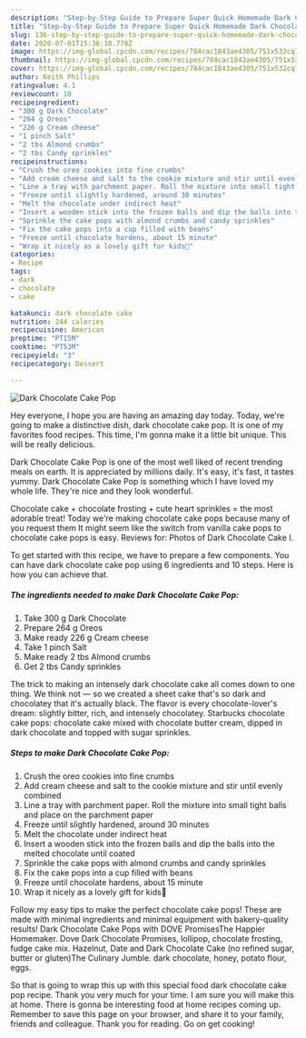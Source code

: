 ```yaml
---
description: "Step-by-Step Guide to Prepare Super Quick Homemade Dark Chocolate Cake Pop"
title: "Step-by-Step Guide to Prepare Super Quick Homemade Dark Chocolate Cake Pop"
slug: 136-step-by-step-guide-to-prepare-super-quick-homemade-dark-chocolate-cake-pop
date: 2020-07-01T15:36:18.778Z
image: https://img-global.cpcdn.com/recipes/784cac1843ae4305/751x532cq70/dark-chocolate-cake-pop-recipe-main-photo.jpg
thumbnail: https://img-global.cpcdn.com/recipes/784cac1843ae4305/751x532cq70/dark-chocolate-cake-pop-recipe-main-photo.jpg
cover: https://img-global.cpcdn.com/recipes/784cac1843ae4305/751x532cq70/dark-chocolate-cake-pop-recipe-main-photo.jpg
author: Keith Phillips
ratingvalue: 4.1
reviewcount: 10
recipeingredient:
- "300 g Dark Chocolate"
- "264 g Oreos"
- "226 g Cream cheese"
- "1 pinch Salt"
- "2 tbs Almond crumbs"
- "2 tbs Candy sprinkles"
recipeinstructions:
- "Crush the oreo cookies into fine crumbs"
- "Add cream cheese and salt to the cookie mixture and stir until evenly combined"
- "Line a tray with parchment paper. Roll the mixture into small tight balls and place on the parchment paper"
- "Freeze until slightly hardened, around 30 minutes"
- "Melt the chocolate under indirect heat"
- "Insert a wooden stick into the frozen balls and dip the balls into the melted chocolate until coated"
- "Sprinkle the cake pops with almond crumbs and candy sprinkles"
- "Fix the cake pops into a cup filled with beans"
- "Freeze until chocolate hardens, about 15 minute"
- "Wrap it nicely as a lovely gift for kids🎈"
categories:
- Recipe
tags:
- dark
- chocolate
- cake

katakunci: dark chocolate cake 
nutrition: 244 calories
recipecuisine: American
preptime: "PT15M"
cooktime: "PT53M"
recipeyield: "3"
recipecategory: Dessert

---
```



![Dark Chocolate Cake Pop](https://img-global.cpcdn.com/recipes/784cac1843ae4305/751x532cq70/dark-chocolate-cake-pop-recipe-main-photo.jpg)

Hey everyone, I hope you are having an amazing day today. Today, we're going to make a distinctive dish, dark chocolate cake pop. It is one of my favorites food recipes. This time, I'm gonna make it a little bit unique. This will be really delicious.

Dark Chocolate Cake Pop is one of the most well liked of recent trending meals on earth. It is appreciated by millions daily. It's easy, it's fast, it tastes yummy. Dark Chocolate Cake Pop is something which I have loved my whole life. They're nice and they look wonderful.

Chocolate cake + chocolate frosting + cute heart sprinkles = the most adorable treat! Today we&#39;re making chocolate cake pops because many of you request them It might seem like the switch from vanilla cake pops to chocolate cake pops is easy. Reviews for: Photos of Dark Chocolate Cake I.


To get started with this recipe, we have to prepare a few components. You can have dark chocolate cake pop using 6 ingredients and 10 steps. Here is how you can achieve that.

<!--inarticleads1-->

##### The ingredients needed to make Dark Chocolate Cake Pop:

1. Take 300 g Dark Chocolate
1. Prepare 264 g Oreos
1. Make ready 226 g Cream cheese
1. Take 1 pinch Salt
1. Make ready 2 tbs Almond crumbs
1. Get 2 tbs Candy sprinkles


The trick to making an intensely dark chocolate cake all comes down to one thing. We think not — so we created a sheet cake that&#39;s so dark and chocolatey that it&#39;s actually black. The flavor is every chocolate-lover&#39;s dream: slightly bitter, rich, and intensely chocolatey. Starbucks chocolate cake pops: chocolate cake mixed with chocolate butter cream, dipped in dark chocolate and topped with sugar sprinkles. 

<!--inarticleads2-->

##### Steps to make Dark Chocolate Cake Pop:

1. Crush the oreo cookies into fine crumbs
1. Add cream cheese and salt to the cookie mixture and stir until evenly combined
1. Line a tray with parchment paper. Roll the mixture into small tight balls and place on the parchment paper
1. Freeze until slightly hardened, around 30 minutes
1. Melt the chocolate under indirect heat
1. Insert a wooden stick into the frozen balls and dip the balls into the melted chocolate until coated
1. Sprinkle the cake pops with almond crumbs and candy sprinkles
1. Fix the cake pops into a cup filled with beans
1. Freeze until chocolate hardens, about 15 minute
1. Wrap it nicely as a lovely gift for kids🎈


Follow my easy tips to make the perfect chocolate cake pops! These are made with minimal ingredients and minimal equipment with bakery-quality results! Dark Chocolate Cake Pops with DOVE PromisesThe Happier Homemaker. Dove Dark Chocolate Promises, lollipop, chocolate frosting, fudge cake mix. Hazelnut, Date and Dark Chocolate Cake (no refined sugar, butter or gluten)The Culinary Jumble. dark chocolate, honey, potato flour, eggs. 

So that is going to wrap this up with this special food dark chocolate cake pop recipe. Thank you very much for your time. I am sure you will make this at home. There is gonna be interesting food at home recipes coming up. Remember to save this page on your browser, and share it to your family, friends and colleague. Thank you for reading. Go on get cooking!
